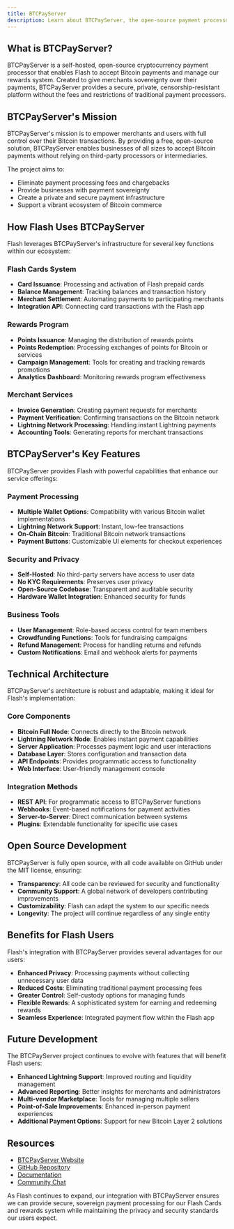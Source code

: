```yaml
---
title: BTCPayServer
description: Learn about BTCPayServer, the open-source payment processor that powers Flash Cards and rewards
---
```


## What is BTCPayServer?

BTCPayServer is a self-hosted, open-source cryptocurrency payment processor that enables Flash to accept Bitcoin payments and manage our rewards system. Created to give merchants sovereignty over their payments, BTCPayServer provides a secure, private, censorship-resistant platform without the fees and restrictions of traditional payment processors.

## BTCPayServer's Mission

BTCPayServer's mission is to empower merchants and users with full control over their Bitcoin transactions. By providing a free, open-source solution, BTCPayServer enables businesses of all sizes to accept Bitcoin payments without relying on third-party processors or intermediaries.

The project aims to:

- Eliminate payment processing fees and chargebacks
- Provide businesses with payment sovereignty
- Create a private and secure payment infrastructure
- Support a vibrant ecosystem of Bitcoin commerce

## How Flash Uses BTCPayServer

Flash leverages BTCPayServer's infrastructure for several key functions within our ecosystem:

### Flash Cards System

- **Card Issuance**: Processing and activation of Flash prepaid cards
- **Balance Management**: Tracking balances and transaction history
- **Merchant Settlement**: Automating payments to participating merchants
- **Integration API**: Connecting card transactions with the Flash app

### Rewards Program

- **Points Issuance**: Managing the distribution of rewards points
- **Points Redemption**: Processing exchanges of points for Bitcoin or services
- **Campaign Management**: Tools for creating and tracking rewards promotions
- **Analytics Dashboard**: Monitoring rewards program effectiveness

### Merchant Services

- **Invoice Generation**: Creating payment requests for merchants
- **Payment Verification**: Confirming transactions on the Bitcoin network
- **Lightning Network Processing**: Handling instant Lightning payments
- **Accounting Tools**: Generating reports for merchant transactions

## BTCPayServer's Key Features

BTCPayServer provides Flash with powerful capabilities that enhance our service offerings:

### Payment Processing

- **Multiple Wallet Options**: Compatibility with various Bitcoin wallet implementations
- **Lightning Network Support**: Instant, low-fee transactions
- **On-Chain Bitcoin**: Traditional Bitcoin network transactions
- **Payment Buttons**: Customizable UI elements for checkout experiences

### Security and Privacy

- **Self-Hosted**: No third-party servers have access to user data
- **No KYC Requirements**: Preserves user privacy
- **Open-Source Codebase**: Transparent and auditable security
- **Hardware Wallet Integration**: Enhanced security for funds

### Business Tools

- **User Management**: Role-based access control for team members
- **Crowdfunding Functions**: Tools for fundraising campaigns
- **Refund Management**: Process for handling returns and refunds
- **Custom Notifications**: Email and webhook alerts for payments

## Technical Architecture

BTCPayServer's architecture is robust and adaptable, making it ideal for Flash's implementation:

### Core Components

- **Bitcoin Full Node**: Connects directly to the Bitcoin network
- **Lightning Network Node**: Enables instant payment capabilities
- **Server Application**: Processes payment logic and user interactions
- **Database Layer**: Stores configuration and transaction data
- **API Endpoints**: Provides programmatic access to functionality
- **Web Interface**: User-friendly management console

### Integration Methods

- **REST API**: For programmatic access to BTCPayServer functions
- **Webhooks**: Event-based notifications for payment activities
- **Server-to-Server**: Direct communication between systems
- **Plugins**: Extendable functionality for specific use cases

## Open Source Development

BTCPayServer is fully open source, with all code available on GitHub under the MIT license, ensuring:

- **Transparency**: All code can be reviewed for security and functionality
- **Community Support**: A global network of developers contributing improvements
- **Customizability**: Flash can adapt the system to our specific needs
- **Longevity**: The project will continue regardless of any single entity

## Benefits for Flash Users

Flash's integration with BTCPayServer provides several advantages for our users:

- **Enhanced Privacy**: Processing payments without collecting unnecessary user data
- **Reduced Costs**: Eliminating traditional payment processing fees
- **Greater Control**: Self-custody options for managing funds
- **Flexible Rewards**: A sophisticated system for earning and redeeming rewards
- **Seamless Experience**: Integrated payment flow within the Flash app

## Future Development

The BTCPayServer project continues to evolve with features that will benefit Flash users:

- **Enhanced Lightning Support**: Improved routing and liquidity management
- **Advanced Reporting**: Better insights for merchants and administrators
- **Multi-vendor Marketplace**: Tools for managing multiple sellers
- **Point-of-Sale Improvements**: Enhanced in-person payment experiences
- **Additional Payment Options**: Support for new Bitcoin Layer 2 solutions

## Resources

- [BTCPayServer Website](https://btcpayserver.org)
- [GitHub Repository](https://github.com/btcpayserver/btcpayserver)
- [Documentation](https://docs.btcpayserver.org)
- [Community Chat](https://chat.btcpayserver.org)

As Flash continues to expand, our integration with BTCPayServer ensures we can provide secure, sovereign payment processing for our Flash Cards and rewards system while maintaining the privacy and security standards our users expect. 